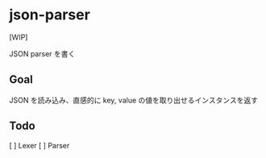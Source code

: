 # json-parser

[WIP]

JSON parser を書く

## Goal

JSON を読み込み、直感的に key, value の値を取り出せるインスタンスを返す

## Todo

[ ] Lexer
[ ] Parser
